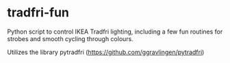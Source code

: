 # tradfri-fun
Python script to control IKEA Tradfri lighting, including a few fun routines for strobes and smooth cycling through colours.

Utilizes the library pytradfri (https://github.com/ggravlingen/pytradfri)
